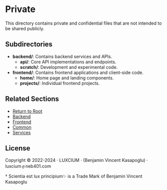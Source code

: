 # Private

This directory contains private and confidential files that are not intended to be shared publicly.

## Subdirectories

- **backend/**: Contains backend services and APIs.
  - **api/**: Core API implementations and endpoints.
  - **scratch/**: Development and experimental code.
- **frontend/**: Contains frontend applications and client-side code.
  - **home/**: Home page and landing components.
  - **projects/**: Individual frontend projects.

## Related Sections

- [Return to Root](../README.md)
- [Backend](../backend/README.md)
- [Frontend](../frontend/README.md)
- [Common](../common/README.md)
- [Services](../services/README.md)

## License

Copyright © 2022-2024 · LUXCIUM · (Benjamin Vincent Kasapoglu) · luxcium﹫neb401.com

† Scientia est lux principium✨ is a Trade Mark of Benjamin Vincent Kasapoglu
